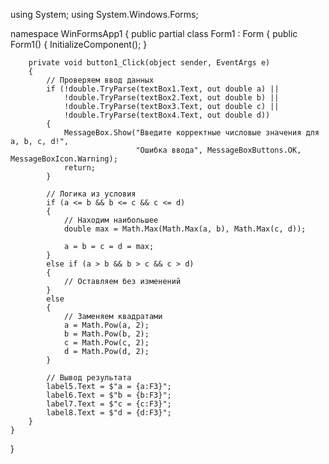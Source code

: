 using System;
using System.Windows.Forms;

namespace WinFormsApp1
{
    public partial class Form1 : Form
    {
        public Form1()
        {
            InitializeComponent();
        }

        private void button1_Click(object sender, EventArgs e)
        {
            // Проверяем ввод данных
            if (!double.TryParse(textBox1.Text, out double a) ||
                !double.TryParse(textBox2.Text, out double b) ||
                !double.TryParse(textBox3.Text, out double c) ||
                !double.TryParse(textBox4.Text, out double d))
            {
                MessageBox.Show("Введите корректные числовые значения для a, b, c, d!",
                                "Ошибка ввода", MessageBoxButtons.OK, MessageBoxIcon.Warning);
                return;
            }

            // Логика из условия
            if (a <= b && b <= c && c <= d)
            {
                // Находим наибольшее
                double max = Math.Max(Math.Max(a, b), Math.Max(c, d));

                a = b = c = d = max;
            }
            else if (a > b && b > c && c > d)
            {
                // Оставляем без изменений
            }
            else
            {
                // Заменяем квадратами
                a = Math.Pow(a, 2);
                b = Math.Pow(b, 2);
                c = Math.Pow(c, 2);
                d = Math.Pow(d, 2);
            }

            // Вывод результата
            label5.Text = $"a = {a:F3}";
            label6.Text = $"b = {b:F3}";
            label7.Text = $"c = {c:F3}";
            label8.Text = $"d = {d:F3}";
        }
    }
}
